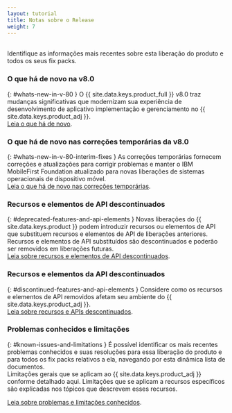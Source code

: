 ```yaml
---
layout: tutorial
title: Notas sobre o Release
weight: 7
---
```

<!-- NLS_CHARSET=UTF-8 -->
<br/>
Identifique as informações mais recentes sobre esta liberação do produto e todos os seus fix packs.

### O que há de novo na v8.0
{: #whats-new-in-v-80 }
O {{ site.data.keys.product_full }} v8.0 traz mudanças significativas que modernizam sua experiência de desenvolvimento de aplicativo implementação e gerenciamento no {{ site.data.keys.product_adj }}.  
[Leia o que há de novo](whats-new/).

### O que há de novo nas correções temporárias da v8.0
{: #whats-new-in-v-80-interim-fixes }
As correções temporárias fornecem correções e atualizações para corrigir problemas e manter o IBM MobileFirst Foundation atualizado para novas liberações de sistemas operacionais de dispositivo móvel.  
[Leia o que há de novo nas correções temporárias](interim-fixes).

### Recursos e elementos de API descontinuados
{: #deprecated-features-and-api-elements }
Novas liberações do {{ site.data.keys.product }} podem introduzir recursos ou elementos de API que substituem recursos e elementos de API de liberações anteriores. Recursos e elementos de API substituídos são descontinuados e poderão ser removidos em liberações futuras.  
[Leia sobre recursos e elementos de API descontinuados](deprecated-discontinued).

### Recursos e elementos da API descontinuados
{: #discontinued-features-and-api-elements }
Considere como os recursos e elementos de API removidos afetam seu ambiente do {{ site.data.keys.product_adj }}.  
[Leia sobre recursos e APIs descontinuados](deprecated-discontinued).

### Problemas conhecidos e limitações
{: #known-issues-and-limitations }
É possível identificar os mais recentes problemas conhecidos e suas resoluções
para essa liberação do produto e para todos os fix packs relativos a ela, navegando por esta dinâmica lista de documentos.  
Limitações gerais que se aplicam ao {{ site.data.keys.product_adj }} conforme detalhado aqui. Limitações que se aplicam a recursos específicos são explicadas nos tópicos
que descrevem esses recursos.  

[Leia sobre problemas e limitações conhecidos](known-issues-limitations).

